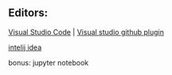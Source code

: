 ##  **Editors:** 

[Visual Studio Code]( https://code.visualstudio.com/docs) | [Visual studio github plugin](https://visualstudio.github.com) 

[intelij idea]( https://www.jetbrains.com/idea/documentation)

bonus: jupyter notebook
